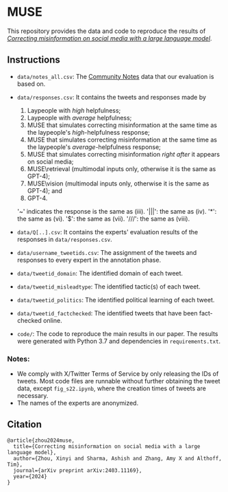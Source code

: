 # MUSE

This repository provides the data and code to reproduce the results of *[Correcting misinformation on social media with a large language model](https://arxiv.org/abs/2403.11169)*. 

## Instructions
- `data/notes_all.csv`: The [Community Notes](https://communitynotes.twitter.com/guide/en/about/introduction) data that our evaluation is based on.
- `data/responses.csv`: It contains the tweets and responses made by
  1. Laypeople with *high* helpfulness;
  2. Laypeople with *average* helpfulness; 
  3. MUSE that simulates correcting misinformation at the same time as the laypeople's *high*-helpfulness response;
  4. MUSE that simulates correcting misinformation at the same time as the laypeople's *average*-helpfulness response; 
  5. MUSE that simulates correcting misinformation *right after* it appears on social media;
  6. MUSE\retrieval (multimodal inputs only, otherwise it is the same as GPT-4);
  7. MUSE\vision (multimodal inputs only, otherwise it is the same as GPT-4); and
  8. GPT-4.

  '~' indicates the response is the same as (iii). '|||': the same as (iv). '*': the same as (vi). '$': the same as (vii). '///': the same as (viii). 
- `data/Q[..].csv`: It contains the experts' evaluation results of the responses in `data/responses.csv`.
- `data/username_tweetids.csv`: The assignment of the tweets and responses to every expert in the annotation phase.
- `data/tweetid_domain`: The identified domain of each tweet.
- `data/tweetid_misleadtype`: The identified tactic(s) of each tweet.
- `data/tweetid_politics`: The identified political learning of each tweet.
- `data/tweetid_factchecked`: The identified tweets that have been fact-checked online.
- `code/`: The code to reproduce the main results in our paper. The results were generated with Python 3.7 and dependencies in `requirements.txt`.
### Notes: 
- We comply with X/Twitter Terms of Service by only releasing the IDs of tweets. Most code files are runnable without further obtaining the tweet data, except `fig_s22.ipynb`, where the creation times of tweets are necessary. 
- The names of the experts are anonymized.

## Citation
```
@article{zhou2024muse,
  title={Correcting misinformation on social media with a large language model},
  author={Zhou, Xinyi and Sharma, Ashish and Zhang, Amy X and Althoff, Tim},
  journal={arXiv preprint arXiv:2403.11169},
  year={2024}
}
```
